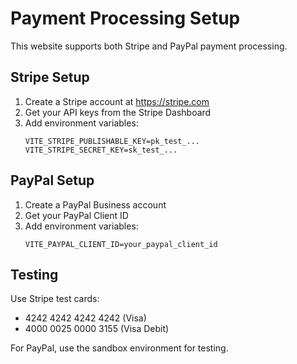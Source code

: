 # Payment Processing Setup

This website supports both Stripe and PayPal payment processing.

## Stripe Setup

1. Create a Stripe account at https://stripe.com
2. Get your API keys from the Stripe Dashboard
3. Add environment variables:
   ```
   VITE_STRIPE_PUBLISHABLE_KEY=pk_test_...
   VITE_STRIPE_SECRET_KEY=sk_test_...
   ```

## PayPal Setup

1. Create a PayPal Business account
2. Get your PayPal Client ID
3. Add environment variables:
   ```
   VITE_PAYPAL_CLIENT_ID=your_paypal_client_id
   ```

## Testing

Use Stripe test cards:
- 4242 4242 4242 4242 (Visa)
- 4000 0025 0000 3155 (Visa Debit)

For PayPal, use the sandbox environment for testing.